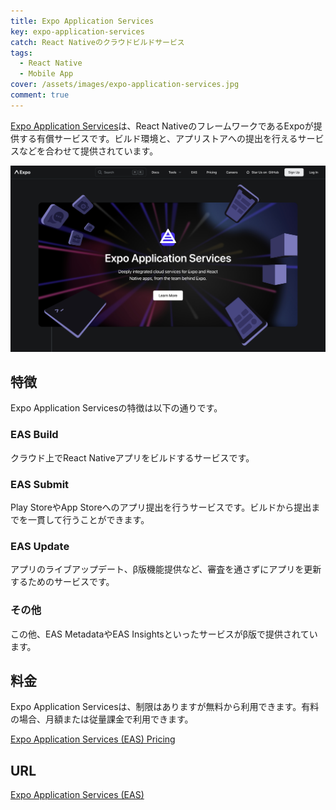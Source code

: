 ```yaml
---
title: Expo Application Services
key: expo-application-services
catch: React Nativeのクラウドビルドサービス
tags:
  - React Native
  - Mobile App
cover: /assets/images/expo-application-services.jpg
comment: true
---
```


[Expo Application Services](https://expo.dev/eas)は、React NativeのフレームワークであるExpoが提供する有償サービスです。ビルド環境と、アプリストアへの提出を行えるサービスなどを合わせて提供されています。

[![Expo Application ServicesのWebサイト](/assets/images/expo-application-services.jpg)](https://expo.dev/eas)

<!--more-->

## 特徴

Expo Application Servicesの特徴は以下の通りです。

### EAS Build

クラウド上でReact Nativeアプリをビルドするサービスです。

### EAS Submit

Play StoreやApp Storeへのアプリ提出を行うサービスです。ビルドから提出までを一貫して行うことができます。

### EAS Update

アプリのライブアップデート、β版機能提供など、審査を通さずにアプリを更新するためのサービスです。

### その他

この他、EAS MetadataやEAS Insightsといったサービスがβ版で提供されています。

## 料金

Expo Application Servicesは、制限はありますが無料から利用できます。有料の場合、月額または従量課金で利用できます。

[Expo Application Services (EAS) Pricing](https://expo.dev/pricing)

## URL

[Expo Application Services (EAS)](https://expo.dev/eas)
